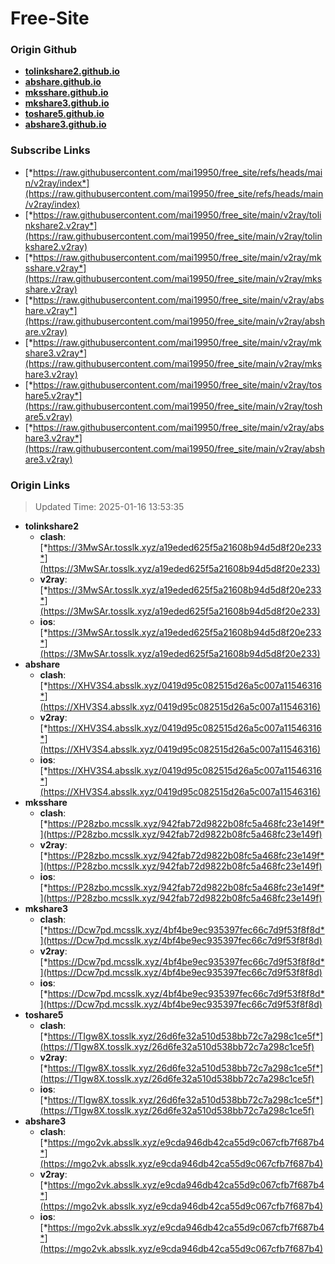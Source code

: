 # Free-Site

### Origin Github

- [**tolinkshare2.github.io**](https://github.com/tolinkshare2/tolinkshare2.github.io)
- [**abshare.github.io**](https://github.com/abshare/abshare.github.io)
- [**mksshare.github.io**](https://github.com/mksshare/mksshare.github.io)
- [**mkshare3.github.io**](https://github.com/mkshare3/mkshare3.github.io)
- [**toshare5.github.io**](https://github.com/toshare5/toshare5.github.io)
- [**abshare3.github.io**](https://github.com/abshare3/abshare3.github.io)

### Subscribe Links

- [*https://raw.githubusercontent.com/mai19950/free_site/refs/heads/main/v2ray/index*](https://raw.githubusercontent.com/mai19950/free_site/refs/heads/main/v2ray/index)
- [*https://raw.githubusercontent.com/mai19950/free_site/main/v2ray/tolinkshare2.v2ray*](https://raw.githubusercontent.com/mai19950/free_site/main/v2ray/tolinkshare2.v2ray)
- [*https://raw.githubusercontent.com/mai19950/free_site/main/v2ray/mksshare.v2ray*](https://raw.githubusercontent.com/mai19950/free_site/main/v2ray/mksshare.v2ray)
- [*https://raw.githubusercontent.com/mai19950/free_site/main/v2ray/abshare.v2ray*](https://raw.githubusercontent.com/mai19950/free_site/main/v2ray/abshare.v2ray)
- [*https://raw.githubusercontent.com/mai19950/free_site/main/v2ray/mkshare3.v2ray*](https://raw.githubusercontent.com/mai19950/free_site/main/v2ray/mkshare3.v2ray)
- [*https://raw.githubusercontent.com/mai19950/free_site/main/v2ray/toshare5.v2ray*](https://raw.githubusercontent.com/mai19950/free_site/main/v2ray/toshare5.v2ray)
- [*https://raw.githubusercontent.com/mai19950/free_site/main/v2ray/abshare3.v2ray*](https://raw.githubusercontent.com/mai19950/free_site/main/v2ray/abshare3.v2ray)

### Origin Links

> Updated Time: 2025-01-16 13:53:35

- **tolinkshare2**
  - **clash**: [*https://3MwSAr.tosslk.xyz/a19eded625f5a21608b94d5d8f20e233*](https://3MwSAr.tosslk.xyz/a19eded625f5a21608b94d5d8f20e233)
  - **v2ray**: [*https://3MwSAr.tosslk.xyz/a19eded625f5a21608b94d5d8f20e233*](https://3MwSAr.tosslk.xyz/a19eded625f5a21608b94d5d8f20e233)
  - **ios**: [*https://3MwSAr.tosslk.xyz/a19eded625f5a21608b94d5d8f20e233*](https://3MwSAr.tosslk.xyz/a19eded625f5a21608b94d5d8f20e233)
- **abshare**
  - **clash**: [*https://XHV3S4.absslk.xyz/0419d95c082515d26a5c007a11546316*](https://XHV3S4.absslk.xyz/0419d95c082515d26a5c007a11546316)
  - **v2ray**: [*https://XHV3S4.absslk.xyz/0419d95c082515d26a5c007a11546316*](https://XHV3S4.absslk.xyz/0419d95c082515d26a5c007a11546316)
  - **ios**: [*https://XHV3S4.absslk.xyz/0419d95c082515d26a5c007a11546316*](https://XHV3S4.absslk.xyz/0419d95c082515d26a5c007a11546316)
- **mksshare**
  - **clash**: [*https://P28zbo.mcsslk.xyz/942fab72d9822b08fc5a468fc23e149f*](https://P28zbo.mcsslk.xyz/942fab72d9822b08fc5a468fc23e149f)
  - **v2ray**: [*https://P28zbo.mcsslk.xyz/942fab72d9822b08fc5a468fc23e149f*](https://P28zbo.mcsslk.xyz/942fab72d9822b08fc5a468fc23e149f)
  - **ios**: [*https://P28zbo.mcsslk.xyz/942fab72d9822b08fc5a468fc23e149f*](https://P28zbo.mcsslk.xyz/942fab72d9822b08fc5a468fc23e149f)
- **mkshare3**
  - **clash**: [*https://Dcw7pd.mcsslk.xyz/4bf4be9ec935397fec66c7d9f53f8f8d*](https://Dcw7pd.mcsslk.xyz/4bf4be9ec935397fec66c7d9f53f8f8d)
  - **v2ray**: [*https://Dcw7pd.mcsslk.xyz/4bf4be9ec935397fec66c7d9f53f8f8d*](https://Dcw7pd.mcsslk.xyz/4bf4be9ec935397fec66c7d9f53f8f8d)
  - **ios**: [*https://Dcw7pd.mcsslk.xyz/4bf4be9ec935397fec66c7d9f53f8f8d*](https://Dcw7pd.mcsslk.xyz/4bf4be9ec935397fec66c7d9f53f8f8d)
- **toshare5**
  - **clash**: [*https://TIgw8X.tosslk.xyz/26d6fe32a510d538bb72c7a298c1ce5f*](https://TIgw8X.tosslk.xyz/26d6fe32a510d538bb72c7a298c1ce5f)
  - **v2ray**: [*https://TIgw8X.tosslk.xyz/26d6fe32a510d538bb72c7a298c1ce5f*](https://TIgw8X.tosslk.xyz/26d6fe32a510d538bb72c7a298c1ce5f)
  - **ios**: [*https://TIgw8X.tosslk.xyz/26d6fe32a510d538bb72c7a298c1ce5f*](https://TIgw8X.tosslk.xyz/26d6fe32a510d538bb72c7a298c1ce5f)
- **abshare3**
  - **clash**: [*https://mgo2vk.absslk.xyz/e9cda946db42ca55d9c067cfb7f687b4*](https://mgo2vk.absslk.xyz/e9cda946db42ca55d9c067cfb7f687b4)
  - **v2ray**: [*https://mgo2vk.absslk.xyz/e9cda946db42ca55d9c067cfb7f687b4*](https://mgo2vk.absslk.xyz/e9cda946db42ca55d9c067cfb7f687b4)
  - **ios**: [*https://mgo2vk.absslk.xyz/e9cda946db42ca55d9c067cfb7f687b4*](https://mgo2vk.absslk.xyz/e9cda946db42ca55d9c067cfb7f687b4)
